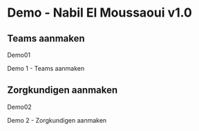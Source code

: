 # Demo - Nabil El Moussaoui v1.0
## Teams aanmaken
Demo01

Demo 1 - Teams aanmaken

## Zorgkundigen aanmaken
Demo02

Demo 2 - Zorgkundigen aanmaken
